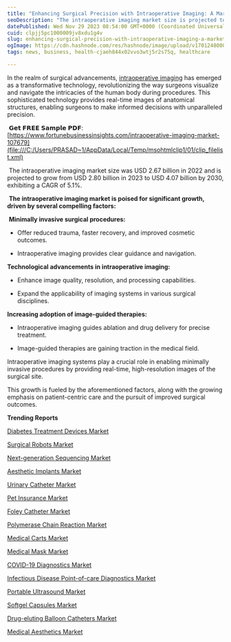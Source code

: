 ```yaml
---
title: "Enhancing Surgical Precision with Intraoperative Imaging: A Market Poised for Growth"
seoDescription: "The intraoperative imaging market size is projected to grow from USD 2.80 billion in 2023 to USD 4.07 billion by 2030."
datePublished: Wed Nov 29 2023 08:54:00 GMT+0000 (Coordinated Universal Time)
cuid: clpjj5pc1000009jv8xdu1g4v
slug: enhancing-surgical-precision-with-intraoperative-imaging-a-market-poised-for-growth
ogImage: https://cdn.hashnode.com/res/hashnode/image/upload/v1701248008130/5298dd02-6a15-4ae4-9761-bbd7b8f583f9.png
tags: news, business, health-cjaeh844x02vvo3wtj5r2s75q, healthcare

---
```


In the realm of surgical advancements, [intraoperative imaging](https://www.fortunebusinessinsights.com/intraoperative-imaging-market-107679) has emerged as a transformative technology, revolutionizing the way surgeons visualize and navigate the intricacies of the human body during procedures. This sophisticated technology provides real-time images of anatomical structures, enabling surgeons to make informed decisions with unparalleled precision.

 𝗚𝗲𝘁 𝗙𝗥𝗘𝗘 𝗦𝗮𝗺𝗽𝗹𝗲 𝗣𝗗𝗙: [https://www.fortunebusinessinsights.com/intraoperative-imaging-market-107679](file:///C:/Users/PRASAD~1/AppData/Local/Temp/msohtmlclip1/01/clip_filelist.xml)

 The intraoperative imaging market size was USD 2.67 billion in 2022 and is projected to grow from USD 2.80 billion in 2023 to USD 4.07 billion by 2030, exhibiting a CAGR of 5.1%.

 **The intraoperative imaging market is poised for significant growth, driven by several compelling factors:**

 **Minimally invasive surgical procedures:**

* Offer reduced trauma, faster recovery, and improved cosmetic outcomes.
    
* Intraoperative imaging provides clear guidance and navigation.
    

**Technological advancements in intraoperative imaging:**

* Enhance image quality, resolution, and processing capabilities.
    
* Expand the applicability of imaging systems in various surgical disciplines.
    

**Increasing adoption of image-guided therapies:**

* Intraoperative imaging guides ablation and drug delivery for precise treatment.
    
* Image-guided therapies are gaining traction in the medical field.
    

Intraoperative imaging systems play a crucial role in enabling minimally invasive procedures by providing real-time, high-resolution images of the surgical site.

This growth is fueled by the aforementioned factors, along with the growing emphasis on patient-centric care and the pursuit of improved surgical outcomes.

**Trending Reports**

[Diabetes Treatment Devices Market](https://www.fortunebusinessinsights.com/industry-reports/diabetes-treatment-devices-market-100777)

[Surgical Robots Market](https://www.fortunebusinessinsights.com/industry-reports/surgical-robots-market-100948)

[Next-generation Sequencing Market](https://www.fortunebusinessinsights.com/industry-reports/next-generation-sequencing-ngs-market-101000)

[Aesthetic Implants Market](https://www.fortunebusinessinsights.com/industry-reports/aesthetic-implants-market-100711)

[Urinary Catheter Market](https://www.fortunebusinessinsights.com/industry-reports/urinary-catheter-market-101665)

[Pet Insurance Market](https://www.fortunebusinessinsights.com/industry-reports/pet-insurance-market-101956)

[Foley Catheter Market](https://www.fortunebusinessinsights.com/industry-reports/foley-catheters-market-101417)

[Polymerase Chain Reaction Market](https://www.fortunebusinessinsights.com/polymerase-chain-reaction-pcr-market-102528)

[Medical Carts Market](https://www.fortunebusinessinsights.com/medical-carts-market-102576)

[Medical Mask Market](https://www.fortunebusinessinsights.com/medical-mask-market-102703)

[COVID-19 Diagnostics Market](https://www.fortunebusinessinsights.com/covid-19-diagnostics-market-103291)

[Infectious Disease Point-of-care Diagnostics Market](https://www.fortunebusinessinsights.com/infectious-disease-point-of-care-poc-diagnostics-market-104307)

[Portable Ultrasound Market](https://www.fortunebusinessinsights.com/portable-ultrasound-market-104861)

[Softgel Capsules Market](v)

[Drug-eluting Balloon Catheters Market](https://www.fortunebusinessinsights.com/drug-eluting-balloon-catheters-market-107028)

[Medical Aesthetics Market](https://www.fortunebusinessinsights.com/industry-reports/medical-aesthetics-market-100631)